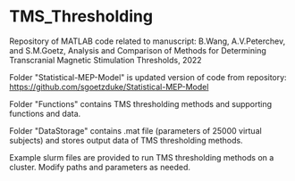 # TMS_Thresholding

Repository of MATLAB code related to manuscript: B.Wang, A.V.Peterchev, and S.M.Goetz, Analysis and Comparison of Methods for Determining Transcranial Magnetic Stimulation Thresholds, 2022

Folder "Statistical-MEP-Model" is updated version of code from repository: https://github.com/sgoetzduke/Statistical-MEP-Model

Folder "Functions" contains TMS thresholding methods and supporting functions and data.

Folder "DataStorage" contains .mat file (parameters of 25000 virtual subjects) and stores output data of TMS thresholding methods.

Example slurm files are provided to run TMS thresholding methods on a cluster. Modify paths and parameters as needed.

